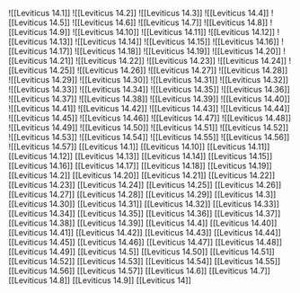 ![[Leviticus 14.1]]
![[Leviticus 14.2]]
![[Leviticus 14.3]]
![[Leviticus 14.4]]
![[Leviticus 14.5]]
![[Leviticus 14.6]]
![[Leviticus 14.7]]
![[Leviticus 14.8]]
![[Leviticus 14.9]]
![[Leviticus 14.10]]
![[Leviticus 14.11]]
![[Leviticus 14.12]]
![[Leviticus 14.13]]
![[Leviticus 14.14]]
![[Leviticus 14.15]]
![[Leviticus 14.16]]
![[Leviticus 14.17]]
![[Leviticus 14.18]]
![[Leviticus 14.19]]
![[Leviticus 14.20]]
![[Leviticus 14.21]]
![[Leviticus 14.22]]
![[Leviticus 14.23]]
![[Leviticus 14.24]]
![[Leviticus 14.25]]
![[Leviticus 14.26]]
![[Leviticus 14.27]]
![[Leviticus 14.28]]
![[Leviticus 14.29]]
![[Leviticus 14.30]]
![[Leviticus 14.31]]
![[Leviticus 14.32]]
![[Leviticus 14.33]]
![[Leviticus 14.34]]
![[Leviticus 14.35]]
![[Leviticus 14.36]]
![[Leviticus 14.37]]
![[Leviticus 14.38]]
![[Leviticus 14.39]]
![[Leviticus 14.40]]
![[Leviticus 14.41]]
![[Leviticus 14.42]]
![[Leviticus 14.43]]
![[Leviticus 14.44]]
![[Leviticus 14.45]]
![[Leviticus 14.46]]
![[Leviticus 14.47]]
![[Leviticus 14.48]]
![[Leviticus 14.49]]
![[Leviticus 14.50]]
![[Leviticus 14.51]]
![[Leviticus 14.52]]
![[Leviticus 14.53]]
![[Leviticus 14.54]]
![[Leviticus 14.55]]
![[Leviticus 14.56]]
![[Leviticus 14.57]]
[[Leviticus 14.1]]
[[Leviticus 14.10]]
[[Leviticus 14.11]]
[[Leviticus 14.12]]
[[Leviticus 14.13]]
[[Leviticus 14.14]]
[[Leviticus 14.15]]
[[Leviticus 14.16]]
[[Leviticus 14.17]]
[[Leviticus 14.18]]
[[Leviticus 14.19]]
[[Leviticus 14.2]]
[[Leviticus 14.20]]
[[Leviticus 14.21]]
[[Leviticus 14.22]]
[[Leviticus 14.23]]
[[Leviticus 14.24]]
[[Leviticus 14.25]]
[[Leviticus 14.26]]
[[Leviticus 14.27]]
[[Leviticus 14.28]]
[[Leviticus 14.29]]
[[Leviticus 14.3]]
[[Leviticus 14.30]]
[[Leviticus 14.31]]
[[Leviticus 14.32]]
[[Leviticus 14.33]]
[[Leviticus 14.34]]
[[Leviticus 14.35]]
[[Leviticus 14.36]]
[[Leviticus 14.37]]
[[Leviticus 14.38]]
[[Leviticus 14.39]]
[[Leviticus 14.4]]
[[Leviticus 14.40]]
[[Leviticus 14.41]]
[[Leviticus 14.42]]
[[Leviticus 14.43]]
[[Leviticus 14.44]]
[[Leviticus 14.45]]
[[Leviticus 14.46]]
[[Leviticus 14.47]]
[[Leviticus 14.48]]
[[Leviticus 14.49]]
[[Leviticus 14.5]]
[[Leviticus 14.50]]
[[Leviticus 14.51]]
[[Leviticus 14.52]]
[[Leviticus 14.53]]
[[Leviticus 14.54]]
[[Leviticus 14.55]]
[[Leviticus 14.56]]
[[Leviticus 14.57]]
[[Leviticus 14.6]]
[[Leviticus 14.7]]
[[Leviticus 14.8]]
[[Leviticus 14.9]]
[[Leviticus 14]]
